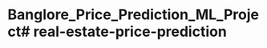# Banglore_Price_Prediction_ML_Project#   r e a l - e s t a t e - p r i c e - p r e d i c t i o n  
 